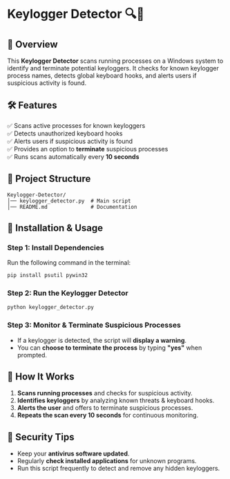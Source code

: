 # Keylogger Detector 🔍🚀

## 📌 Overview
This **Keylogger Detector** scans running processes on a Windows system to identify and terminate potential keyloggers. 
It checks for known keylogger process names, detects global keyboard hooks, and alerts users if suspicious activity is found.

## 🛠 Features
✅ Scans active processes for known keyloggers  
✅ Detects unauthorized keyboard hooks  
✅ Alerts users if suspicious activity is found  
✅ Provides an option to **terminate** suspicious processes  
✅ Runs scans automatically every **10 seconds**  

## 📂 Project Structure
```
Keylogger-Detector/
│── keylogger_detector.py  # Main script
│── README.md              # Documentation
```

## 🚀 Installation & Usage

### Step 1: Install Dependencies
Run the following command in the terminal:
```sh
pip install psutil pywin32
```

### Step 2: Run the Keylogger Detector
```sh
python keylogger_detector.py
```

### Step 3: Monitor & Terminate Suspicious Processes
- If a keylogger is detected, the script will **display a warning**.  
- You can **choose to terminate the process** by typing **"yes"** when prompted.  

## 📌 How It Works
1. **Scans running processes** and checks for suspicious activity.  
2. **Identifies keyloggers** by analyzing known threats & keyboard hooks.  
3. **Alerts the user** and offers to terminate suspicious processes.  
4. **Repeats the scan every 10 seconds** for continuous monitoring.  

## 🔐 Security Tips
- Keep your **antivirus software updated**.  
- Regularly **check installed applications** for unknown programs.  
- Run this script frequently to detect and remove any hidden keyloggers.  

